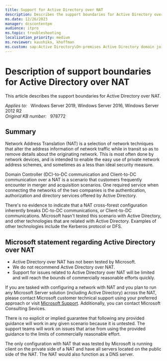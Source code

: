 ```yaml
---
title: Support for Active Directory over NAT
description: Describes the support boundaries for Active Directory over NAT. Additionally, the scenario is not tested by Active Directory.
ms.date: 12/26/2023
manager: dcscontentpm
audience: itpro
ms.topic: troubleshooting
localization_priority: medium
ms.reviewer: kaushika, khoffman
ms.custom: sap:Active Directory\On-premises Active Directory domain join, csstroubleshoot
---
```

# Description of support boundaries for Active Directory over NAT

This article describes the support boundaries for Active Directory over NAT.

_Applies to:_ &nbsp; Windows Server 2019, Windows Server 2016, Windows Server 2012 R2  
_Original KB number:_ &nbsp; 978772

## Summary

Network Address Translation (NAT) is a selection of network techniques that alter the address information of network traffic while in transit so as to remove details about the originating network. This is most often done by network devices, and is intended to enable the easy use of private network address schemes, and sometimes as a less than ideal security measure.

Domain Controller (DC)-to-DC communication and Client-to-DC communication over a NAT is a scenario that customers frequently encounter in merger and acquisition scenarios. One required service when connecting the networks of the two companies is the authentication, authorization and directory services offered by Active Directory.

There's no evidence to indicate that a NAT cross-forest configuration inherently breaks DC-to-DC communications, or Client-to-DC communications. Microsoft hasn't tested this scenario with Active Directory, and other technologies that are related with Active Directory. Examples of other technologies include the Kerberos protocol or DFS.

## Microsoft statement regarding Active Directory over NAT

- Active Directory over NAT has not been tested by Microsoft.
- We do not recommend Active Directory over NAT.
- Support for issues related to Active Directory over NAT will be limited and will reach the bounds of commercially reasonable efforts quickly.

If you are tasked with configuring a network with NAT and you plan to run any Microsoft Server solution (including Active Directory) across the NAT, please contact Microsoft customer technical support using your preferred approach or visit [Microsoft Support](https://support.microsoft.com/). Additionally, you can contact Microsoft Consulting Sevices.

There is no explicit or implied guarantee that following any provided guidance will work in any given scenario because it is untested. The support teams will work on issues that arise from using the provided guidance to the limits of commercially reasonable effort.

The only configuration with NAT that was tested by Microsoft is running client on the private side of a NAT and have all servers located on the public side of the NAT. The NAT would also function as a DNS server.
